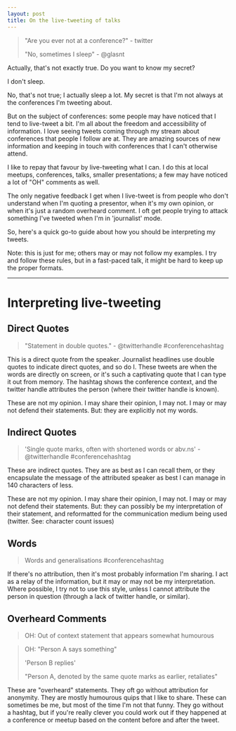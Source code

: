 ```yaml
---
layout: post
title: On the live-tweeting of talks
---
```


> "Are you ever not at a conference?" - twitter
> 
> "No, sometimes I sleep" - @glasnt

Actually, that's not exactly true. Do you want to know my secret?

I don't sleep.

No, that's not true; I actually sleep a lot. My secret is that I'm not always at the conferences I'm tweeting about.

But on the subject of conferences: some people may have noticed that I tend to live-tweet a bit. I'm all about the freedom and accessibility of information. I love seeing tweets coming through my stream about conferences that people I follow are at. They are amazing sources of new information and keeping in touch with conferences that I can't otherwise attend. 

I like to repay that favour by live-tweeting what I can. I do this at local meetups, conferences, talks, smaller presentations; a few may have noticed a lot of "OH" comments as well.

The only negative feedback I get when I live-tweet is from people who don't understand when I'm quoting a presentor, when it's my own opinion, or when it's just a random overheard comment. I oft get people trying to attack something I've tweeted when I'm in 'journalist' mode.

So, here's a quick go-to guide about how you should be interpreting my tweets.

Note: this is just for me; others may or may not follow my examples. I try and follow these rules, but in a fast-paced talk, it might be hard to keep up the proper formats. 

----

# Interpreting live-tweeting

## Direct Quotes


 > "Statement in double quotes." - @twitterhandle #conferencehashtag

This is a direct quote from the speaker. Journalist headlines use double quotes to indicate direct quotes, and so do I. These tweets are when the words are directly on screen, or it's such a captivating quote that I can type it out from memory. The hashtag shows the conference context, and the twitter handle attributes the person (where their twitter handle is known).

These are not my opinion. I may share their opinion, I may not. I may or may not defend their statements. But: they are explicitly not my words.

## Indirect Quotes

 > 'Single quote marks, often with shortened words or abv.ns' - @twitterhandle #conferencehashtag

These are indirect quotes. They are as best as I can recall them, or they encapsulate the message of the attributed speaker as best I can manage in 140 characters of less.

These are not my opinion. I may share their opinion, I may not. I may or may not defend their statements. But: they can possibly be my interpretation of their statement, and reformatted for the communication medium being used (twitter. See: character count issues)

## Words

 > Words and generalisations #conferencehashtag

If there's no attribution, then it's most probably information I'm sharing. I act as a relay of the information, but it may or may not be my interpretation. Where possible, I try not to use this style, unless I cannot attribute the person in question (through a lack of twitter handle, or similar).

## Overheard Comments

 > OH: Out of context statement that appears somewhat humourous

 > OH: "Person A says something"
 > 
 > 'Person B replies'
 > 
 > "Person A, denoted by the same quote marks as earlier, retaliates"

These are "overheard" statements. They oft go without attribution for anonymity. They are mostly humourous quips that I like to share. These can sometimes be me, but most of the time I'm not that funny. They go without a hashtag, but if you're really clever you could work out if they happened at a conference or meetup based on the content before and after the tweet.
